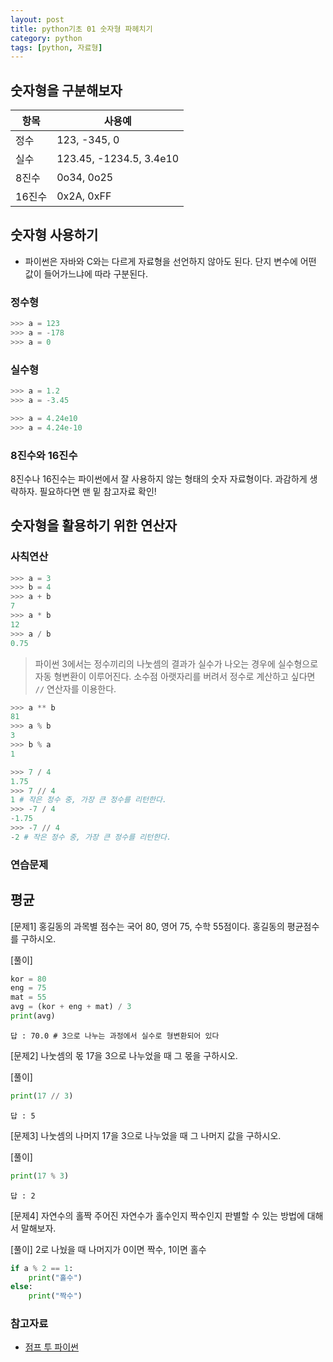 ```yaml
---
layout: post
title: python기초 01 숫자형 파헤치기
category: python
tags: [python, 자료형]
---
```


## 숫자형을 구분해보자

항목 | 사용예
--- | ---
정수 | 123, -345, 0
실수 | 123.45, -1234.5, 3.4e10
8진수 | 0o34, 0o25
16진수 | 0x2A, 0xFF

## 숫자형 사용하기
* 파이썬은 자바와 C와는 다르게 자료형을 선언하지 않아도 된다. 단지 변수에 어떤 값이 들어가느냐에 따라 구분된다.

### 정수형

```python
>>> a = 123
>>> a = -178
>>> a = 0
```

### 실수형

```python
>>> a = 1.2
>>> a = -3.45
```

```python
>>> a = 4.24e10
>>> a = 4.24e-10
```

### 8진수와 16진수

8진수나 16진수는 파이썬에서 잘 사용하지 않는 형태의 숫자 자료형이다. 과감하게 생략하자. 필요하다면 맨 밑 참고자료 확인!

## 숫자형을 활용하기 위한 연산자

### 사칙연산

```python
>>> a = 3
>>> b = 4
>>> a + b
7
>>> a * b
12
>>> a / b
0.75
```

> 파이썬 3에서는 정수끼리의 나눗셈의 결과가 실수가 나오는 경우에 실수형으로 자동 형변환이 이루어진다. 소수점 아랫자리를 버려서 정수로 계산하고 싶다면 `//` 연산자를 이용한다.

```python
>>> a ** b
81
>>> a % b
3
>>> b % a
1

>>> 7 / 4
1.75
>>> 7 // 4
1 # 작은 정수 중, 가장 큰 정수를 리턴한다.
>>> -7 / 4
-1.75
>>> -7 // 4
-2 # 작은 정수 중, 가장 큰 정수를 리턴한다.
```

### 연습문제
## 평균

[문제1] 홍길동의 과목별 점수는
국어 80, 영어 75, 수학 55점이다.
홍길동의 평균점수를 구하시오.

[풀이]
```python
kor = 80
eng = 75
mat = 55
avg = (kor + eng + mat) / 3
print(avg)
```
`답 : 70.0 # 3으로 나누는 과정에서 실수로 형변환되어 있다`

[문제2] 나눗셈의 몫
17을 3으로 나누었을 때 그 몫을 구하시오.

[풀이]
```python
print(17 // 3)
```
`답 : 5`

[문제3] 나눗셈의 나머지
17을 3으로 나누었을 때 그 나머지 값을 구하시오.

[풀이]
```python
print(17 % 3)
```
`답 : 2`

[문제4] 자연수의 홀짝
주어진 자연수가 홀수인지 짝수인지 판별할 수 있는 방법에 대해서 말해보자.

[풀이]
2로 나눴을 때 나머지가 0이면 짝수, 1이면 홀수
```python
if a % 2 == 1:
    print("홀수")
else:
    print("짝수")
```

<!-- 주석 [^1] -->
<!-- 인용 > -->


### 참고자료
* [점프 투 파이썬](https://wikidocs.net/12)
